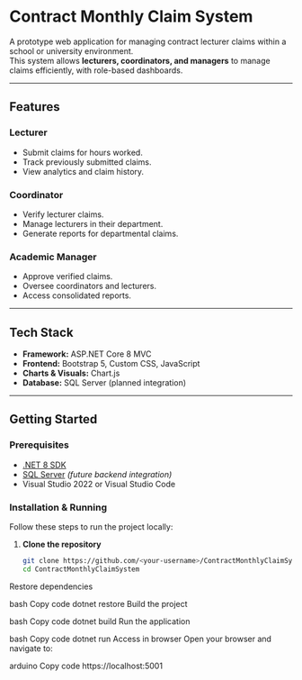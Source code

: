 # Contract Monthly Claim System

A prototype web application for managing contract lecturer claims within a school or university environment.  
This system allows **lecturers, coordinators, and managers** to manage claims efficiently, with role-based dashboards.

---

##  Features

###  Lecturer
- Submit claims for hours worked.  
- Track previously submitted claims.  
- View analytics and claim history.  

###  Coordinator
- Verify lecturer claims.  
- Manage lecturers in their department.  
- Generate reports for departmental claims.  

###  Academic Manager
- Approve verified claims.  
- Oversee coordinators and lecturers.  
- Access consolidated reports.  

---

##  Tech Stack
- **Framework:** ASP.NET Core 8 MVC  
- **Frontend:** Bootstrap 5, Custom CSS, JavaScript  
- **Charts & Visuals:** Chart.js  
- **Database:** SQL Server (planned integration)  

---

##  Getting Started

### Prerequisites
- [.NET 8 SDK](https://dotnet.microsoft.com/en-us/download/dotnet/8.0)  
- [SQL Server](https://www.microsoft.com/en-us/sql-server) *(future backend integration)*  
- Visual Studio 2022 or Visual Studio Code  

### Installation & Running

Follow these steps to run the project locally:

1. **Clone the repository**
   ```bash
   git clone https://github.com/<your-username>/ContractMonthlyClaimSystem.git
   cd ContractMonthlyClaimSystem
Restore dependencies

bash
Copy code
dotnet restore
Build the project

bash
Copy code
dotnet build
Run the application

bash
Copy code
dotnet run
Access in browser
Open your browser and navigate to:

arduino
Copy code
https://localhost:5001
